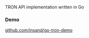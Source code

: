 TRON API implementation written in Go

### Demo
[github.com/jnsand/go-tron-demo](https://github.com/jnsand/go-tron-demo)
